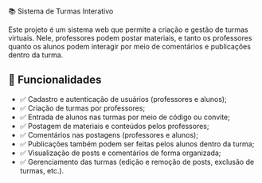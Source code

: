 📚 Sistema de Turmas Interativo

Este projeto é um sistema web que permite a criação e gestão de turmas virtuais. Nele, professores podem postar materiais, e tanto os professores quanto os alunos podem interagir por meio de comentários e publicações dentro da turma.

## 🚀 Funcionalidades

- ✅ Cadastro e autenticação de usuários (professores e alunos);
- ✅ Criação de turmas por professores;
- ✅ Entrada de alunos nas turmas por meio de código ou convite;
- ✅ Postagem de materiais e conteúdos pelos professores;
- ✅ Comentários nas postagens (professores e alunos);
- ✅ Publicações também podem ser feitas pelos alunos dentro da turma;
- ✅ Visualização de posts e comentários de forma organizada;
- ✅ Gerenciamento das turmas (edição e remoção de posts, exclusão de turmas, etc.).